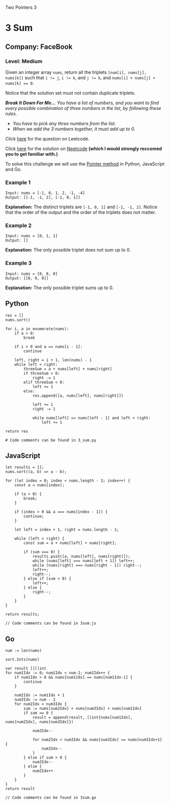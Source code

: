 Two Pointers 3
# 3 Sum
## Company: FaceBook
### Level: Medium

Given an integer array `nums`, return all the triplets `[num[i], nums[j], nums[k]]` 
such that `i != j`, `i != k`, and `j != k`, and `nums[i] + nums[j] + nums[k] == 0`.

Notice that the solution set must not contain duplicate triplets.

***Break It Down For Me...***
*You have a list of numbers, and you want to find every possible combination of three numbers in the list, by following these rules.*
- *You have to pick any three numbers from the list.*
- *When we add the 3 numbers together, it must add up to 0.*

Click [here](https://leetcode.com/problems/3sum/description/) for the question on Leetcode.

Click [here](https://www.youtube.com/watch?v=jzZsG8n2R9A) for the solution on [Neetcode](https://neetcode.io/) **(which I would strongly reccomed you to get familiar with.)**

To solve this challenge we will use the [Pointer method](https://www.studysmarter.co.uk/explanations/computer-science/computer-programming/pointers-and-arrays/#:~:text=C%20programming%20language%3F-,A%20pointer%20is%20a%20variable%20that%20stores%20the%20memory%20address,the%20efficiency%20of%20certain%20algorithms.) in Python, JavaScript and Go.


### Example 1
```
Input: nums = [-1, 0, 1, 2, -1, -4]
Output: [[-1, -1, 2], [-1, 0, 1]]
```
**Explanation:** The distinct triplets are `[-1, 0, 1]` and `[-1, -1, 2]`.
Notice that the order of the output and the order of the triplets does not matter.

### Example 2
```
Input: nums = [0, 1, 1]
Output: []
```
**Explanation:** The only possible triplet does not sum up to 0.

### Example 3
```
Input: nums = [0, 0, 0]
Output: [[0, 0, 0]]
```
**Explanation:** The only possible triplet sums up to 0.

## Python
```
res = []                                                
nums.sort()                                             

for i, a in enumerate(nums):
    if a > 0:
        break
    
    if i > 0 and a == nums[i - 1]:
        continue
    
    left, right = i + 1, len(nums) - 1
    while left < right:
        threeSum = a + nums[left] + nums[right]                
        if threeSum > 0:
            right -= 1                                      
        elif threeSum < 0:
            left += 1                                      
        else:
            res.append([a, nums[left], nums[right]])    
            
            left += 1
            right -= 1

            while nums[left] == nums[left - 1] and left < right:
                left += 1
                
return res

# Code comments can be found in 3_sum.py
```

## JavaScript
```
let results = [];
nums.sort((a, b) => a - b); 

for (let index = 0; index < nums.length - 2; index++) {
    const a = nums[index];

    if (a > 0) {
        break;
    }

    if (index > 0 && a === nums[index - 1]) {
        continue;
    }

    let left = index + 1, right = nums.length - 1;

    while (left < right) {
        const sum = a + nums[left] + nums[right];

        if (sum === 0) {
            results.push([a, nums[left], nums[right]]);
            while (nums[left] === nums[left + 1]) left++; 
            while (nums[right] === nums[right - 1]) right--; 
            left++;
            right--;
        } else if (sum < 0) {
            left++;
        } else {
            right--;
        }
    }
}

return results;

// Code comments can be found in 3sum.js
```

## Go
```
num := len(nums)

sort.Ints(nums)

var result [][]int
for num1Idx := 0; num1Idx < num-2; num1Idx++ {
    if num1Idx > 0 && nums[num1Idx] == nums[num1Idx-1] {
        continue
    }

    num2Idx := num1Idx + 1
    num3Idx := num - 1
    for num2Idx < num3Idx {
        sum := nums[num2Idx] + nums[num3Idx] + nums[num1Idx]
        if sum == 0 {
            result = append(result, []int{nums[num1Idx], nums[num2Idx], nums[num3Idx]})

            num3Idx--

            for num2Idx < num3Idx && nums[num3Idx] == nums[num3Idx+1] {
                num3Idx--
            }
        } else if sum > 0 {
            num3Idx--
        } else {
            num2Idx++
        }
    }
}
return result

// Code comments can be found in 3sum.go
```